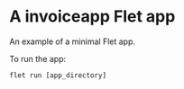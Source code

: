 # A invoiceapp Flet app

An example of a minimal Flet app.

To run the app:

```
flet run [app_directory]
```